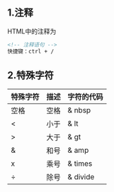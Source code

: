 ## 1.注释
HTML中的注释为
```html
<!-- 注释语句 -->  
快捷键：ctrl + /
```
## 2.特殊字符
| 特殊字符 | 描述  | 字符的代码    |
| :--- | :-- | :------- |
| 空格   | 空格  | & nbsp   |
| <    | 小于  | & lt     |
| >    | 大于  | & gt     |
| &    | 和号  | & amp    |
| x    | 乘号  | & times  |
| ÷    | 除号  | & divide |
